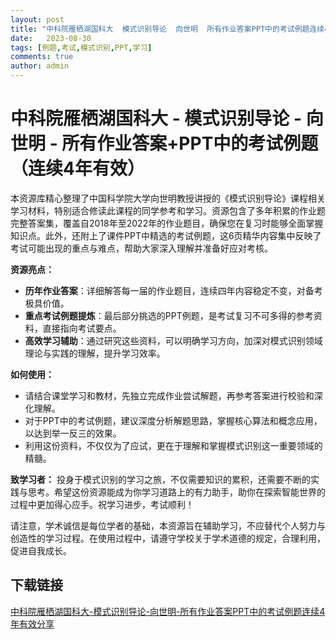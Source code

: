 ```yaml
---
layout: post
title: "中科院雁栖湖国科大  模式识别导论  向世明  所有作业答案PPT中的考试例题连续4年有效"
date:   2023-08-30
tags: [例题,考试,模式识别,PPT,学习]
comments: true
author: admin
---
```

# 中科院雁栖湖国科大 - 模式识别导论 - 向世明 - 所有作业答案+PPT中的考试例题（连续4年有效）

本资源库精心整理了中国科学院大学向世明教授讲授的《模式识别导论》课程相关学习材料，特别适合修读此课程的同学参考和学习。资源包含了多年积累的作业题完整答案集，覆盖自2018年至2022年的作业题目，确保您在复习时能够全面掌握知识点。此外，还附上了课件PPT中精选的考试例题，这6页精华内容集中反映了考试可能出现的重点与难点，帮助大家深入理解并准备好应对考核。

**资源亮点：**
- **历年作业答案**：详细解答每一届的作业题目，连续四年内容稳定不变，对备考极具价值。
- **重点考试例题提炼**：最后部分挑选的PPT例题，是考试复习不可多得的参考资料，直接指向考试要点。
- **高效学习辅助**：通过研究这些资料，可以明确学习方向，加深对模式识别领域理论与实践的理解，提升学习效率。

**如何使用：**
- 请结合课堂学习和教材，先独立完成作业尝试解题，再参考答案进行校验和深化理解。
- 对于PPT中的考试例题，建议深度分析解题思路，掌握核心算法和概念应用，以达到举一反三的效果。
- 利用这份资料，不仅仅为了应试，更在于理解和掌握模式识别这一重要领域的精髓。

**致学习者：**
投身于模式识别的学习之旅，不仅需要知识的累积，还需要不断的实践与思考。希望这份资源能成为你学习道路上的有力助手，助你在探索智能世界的过程中更加得心应手。祝学习进步，考试顺利！

请注意，学术诚信是每位学者的基础，本资源旨在辅助学习，不应替代个人努力与创造性的学习过程。在使用过程中，请遵守学校关于学术道德的规定，合理利用，促进自我成长。

## 下载链接

[中科院雁栖湖国科大-模式识别导论-向世明-所有作业答案PPT中的考试例题连续4年有效分享](https://pan.quark.cn/s/ffe98ffb58c8)